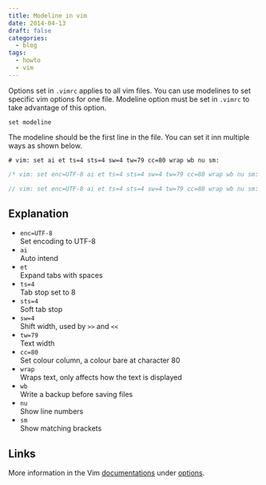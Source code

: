 ```yaml
---
title: Modeline in vim
date: 2014-04-13
draft: false
categories:
  - blog
tags:
  - howto
  - vim
---
```


Options set in `.vimrc` applies to all vim files. You can use modelines to set specific vim options for one file. Modeline option must be set in `.vimrc` to take advantage of this option.

<!--more-->

```vim
set modeline
```

The modeline should be the first line in the file. You can set it inn multiple ways as shown below.

```shell
# vim: set ai et ts=4 sts=4 sw=4 tw=79 cc=80 wrap wb nu sm:
```

```java
/* vim: set enc=UTF-8 ai et ts=4 sts=4 sw=4 tw=79 cc=80 wrap wb nu sm: */
```

```c
// vim: set enc=UTF-8 ai et ts=4 sts=4 sw=4 tw=79 cc=80 wrap wb nu sm:
```

## Explanation

* `enc=UTF-8`  
  Set encoding to UTF-8
* `ai`  
  Auto intend
* `et`  
  Expand tabs with spaces
* `ts=4`  
  Tab stop set to 8
* `sts=4`  
  Soft tab stop
* `sw=4`  
  Shift width, used by `>>` and `<<`
* `tw=79`  
  Text width
* `cc=80`  
  Set colour column, a colour bare at character 80
* `wrap`  
  Wraps text, only affects how the text is displayed
* `wb`  
  Write a backup before saving files
* `nu`  
  Show line numbers
* `sm`  
  Show matching brackets

## Links

More information in the Vim [documentations][vimdoc] under [options].

[vimdoc]: http://vimdoc.sourceforge.net/htmldoc
[options]: http://vimdoc.sourceforge.net/htmldoc/options.html

